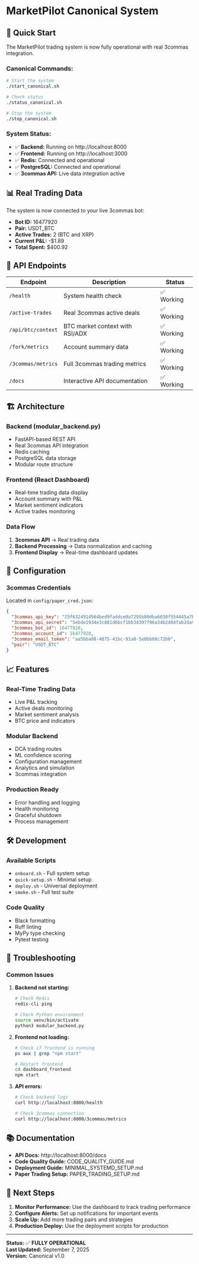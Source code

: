 # MarketPilot Canonical System

## 🚀 Quick Start

The MarketPilot trading system is now fully operational with real 3commas integration.

### **Canonical Commands:**

```bash
# Start the system
./start_canonical.sh

# Check status
./status_canonical.sh

# Stop the system
./stop_canonical.sh
```

### **System Status:**
- ✅ **Backend:** Running on http://localhost:8000
- ✅ **Frontend:** Running on http://localhost:3000
- ✅ **Redis:** Connected and operational
- ✅ **PostgreSQL:** Connected and operational
- ✅ **3commas API:** Live data integration active

## 📊 Real Trading Data

The system is now connected to your live 3commas bot:

- **Bot ID:** 16477920
- **Pair:** USDT_BTC
- **Active Trades:** 2 (BTC and XRP)
- **Current P&L:** -$1.89
- **Total Spent:** $400.92

## 🔗 API Endpoints

| Endpoint | Description | Status |
|----------|-------------|--------|
| `/health` | System health check | ✅ Working |
| `/active-trades` | Real 3commas active deals | ✅ Working |
| `/api/btc/context` | BTC market context with RSI/ADX | ✅ Working |
| `/fork/metrics` | Account summary data | ✅ Working |
| `/3commas/metrics` | Full 3commas trading metrics | ✅ Working |
| `/docs` | Interactive API documentation | ✅ Working |

## 🏗️ Architecture

### **Backend (modular_backend.py)**
- FastAPI-based REST API
- Real 3commas API integration
- Redis caching
- PostgreSQL data storage
- Modular route structure

### **Frontend (React Dashboard)**
- Real-time trading data display
- Account summary with P&L
- Market sentiment indicators
- Active trades monitoring

### **Data Flow**
1. **3commas API** → Real trading data
2. **Backend Processing** → Data normalization and caching
3. **Frontend Display** → Real-time dashboard updates

## 🔧 Configuration

### **3commas Credentials**
Located in `config/paper_cred.json`:
```json
{
  "3commas_api_key": "25f6324914564bed9faddce0a7295b80dba6030f554445a7bbe987a206c7c319",
  "3commas_api_secret": "5ebde1934e3c881d6bcf1bb34307f96a34b2d04fab2da9b9feb725f0a2b6b35761328c9b3ea3abfddf1a666dd98936602fe2e23dbb902cf409185ca2c3cb06c15d33cfb63b08f43cf7096df19c52eee5ee01d19d648ce85141e5becb92503862d4452e32",
  "3commas_bot_id": 16477920,
  "3commas_account_id": 16477920,
  "3commas_email_token": "aa5bba08-4875-41bc-91a0-5e0bb66c72b0",
  "pair": "USDT_BTC"
}
```

## 📈 Features

### **Real-Time Trading Data**
- Live P&L tracking
- Active deals monitoring
- Market sentiment analysis
- BTC price and indicators

### **Modular Backend**
- DCA trading routes
- ML confidence scoring
- Configuration management
- Analytics and simulation
- 3commas integration

### **Production Ready**
- Error handling and logging
- Health monitoring
- Graceful shutdown
- Process management

## 🛠️ Development

### **Available Scripts**
- `onboard.sh` - Full system setup
- `quick-setup.sh` - Minimal setup
- `deploy.sh` - Universal deployment
- `smoke.sh` - Full test suite

### **Code Quality**
- Black formatting
- Ruff linting
- MyPy type checking
- Pytest testing

## 🚨 Troubleshooting

### **Common Issues**

1. **Backend not starting:**
   ```bash
   # Check Redis
   redis-cli ping
   
   # Check Python environment
   source venv/bin/activate
   python3 modular_backend.py
   ```

2. **Frontend not loading:**
   ```bash
   # Check if frontend is running
   ps aux | grep "npm start"
   
   # Restart frontend
   cd dashboard_frontend
   npm start
   ```

3. **API errors:**
   ```bash
   # Check backend logs
   curl http://localhost:8000/health
   
   # Check 3commas connection
   curl http://localhost:8000/3commas/metrics
   ```

## 📚 Documentation

- **API Docs:** http://localhost:8000/docs
- **Code Quality Guide:** CODE_QUALITY_GUIDE.md
- **Deployment Guide:** MINIMAL_SYSTEMD_SETUP.md
- **Paper Trading Setup:** PAPER_TRADING_SETUP.md

## 🎯 Next Steps

1. **Monitor Performance:** Use the dashboard to track trading performance
2. **Configure Alerts:** Set up notifications for important events
3. **Scale Up:** Add more trading pairs and strategies
4. **Production Deploy:** Use the deployment scripts for production

---

**Status:** ✅ **FULLY OPERATIONAL**  
**Last Updated:** September 7, 2025  
**Version:** Canonical v1.0


